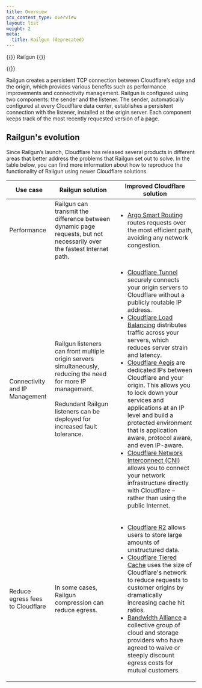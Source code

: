 ```yaml
---
title: Overview
pcx_content_type: overview
layout: list
weight: 2
meta:
  title: Railgun (deprecated)
---
```


{{<heading-pill style="deprecated">}} Railgun {{</heading-pill>}}

{{<render file="_railgun-deprecation-notice.md">}}

Railgun creates a persistent TCP connection between Cloudflare’s edge and the origin, which provides various benefits such as performance improvements and connectivity management. Railgun is configured using two components: the sender and the listener. The sender, automatically configured at every Cloudflare data center, establishes a persistent connection with the listener, installed at the origin server. Each component keeps track of the most recently requested version of a page. 

## Railgun's evolution

Since Railgun’s launch, Cloudflare has released several products in different areas that better address the problems that Railgun set out to solve. In the table below, you can find more information about how to reproduce the functionality of Railgun using newer Cloudflare solutions. 

| Use case | Railgun solution | Improved Cloudflare solution |
| --- | --- | --- | 
| Performance | Railgun can transmit the difference between dynamic page requests, but not necessarily over the fastest Internet path. | <ul><li>[Argo Smart Routing](/argo-smart-routing/) routes requests over the most efficient path, avoiding any network congestion.</li></ul> |
| Connectivity and IP Management | Railgun listeners can front multiple origin servers simultaneously, reducing the need for more IP management.</br></br>Redundant Railgun listeners can be deployed for increased fault tolerance. | <ul><li>[Cloudflare Tunnel](/cloudflare-one/connections/connect-networks/) securely connects your origin servers to Cloudflare without a publicly routable IP address.</li><li>[Cloudflare Load Balancing](/load-balancing/) distributes traffic across your servers, which reduces server strain and latency.</li><li>[Cloudflare Aegis](/fundamentals/get-started/task-guides/origin-health/enterprise/) are dedicated IPs between Cloudflare and your origin. This allows you to lock down your services and applications at an IP level and build a protected environment that is application aware, protocol aware, and even IP-aware.</li><li>[Cloudflare Network Interconnect (CNI)](/network-interconnect/) allows you to connect your network infrastructure directly with Cloudflare – rather than using the public Internet.</li></ul> |
| Reduce egress fees to Cloudflare | In some cases, Railgun compression can reduce egress. | <ul><li>[Cloudflare R2](/r2/) allows users to store large amounts of unstructured data.</li><li>[Cloudflare Tiered Cache](/cache/how-to/tiered-cache/) uses the size of Cloudflare's network to reduce requests to customer origins by dramatically increasing cache hit ratios.</li><li>[Bandwidth Alliance](https://blog.cloudflare.com/empowering-customers-with-the-bandwidth-alliance/) a collective group of cloud and storage providers who have agreed to waive or steeply discount egress costs for mutual customers.</li></ul> |